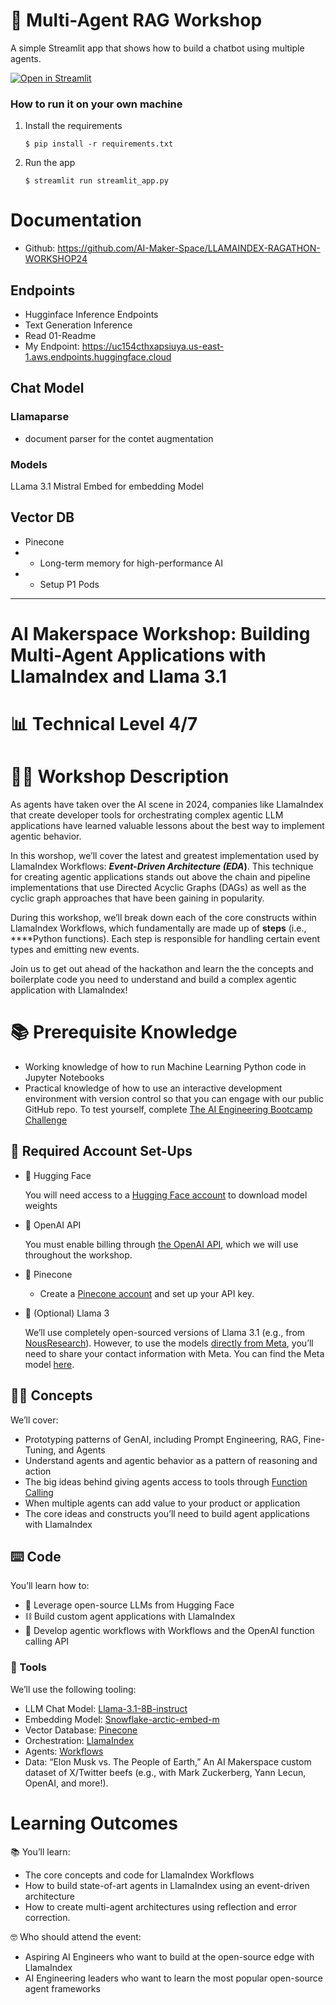 # 💬 Multi-Agent RAG Workshop

A simple Streamlit app that shows how to build a chatbot using multiple agents.

[![Open in Streamlit](https://static.streamlit.io/badges/streamlit_badge_black_white.svg)](https://multi-agent-rag.streamlit.app/)

### How to run it on your own machine

1. Install the requirements

   ```
   $ pip install -r requirements.txt
   ```

2. Run the app

   ```
   $ streamlit run streamlit_app.py
   ```



# Documentation
- Github: https://github.com/AI-Maker-Space/LLAMAINDEX-RAGATHON-WORKSHOP24

## Endpoints
- Hugginface Inference Endpoints
- Text Generation Inference
- Read 01-Readme
- My Endpoint: https://uc154cthxapsiuya.us-east-1.aws.endpoints.huggingface.cloud

## Chat Model

### Llamaparse
- document parser for the contet augmentation

### Models
LLama 3.1
Mistral Embed for embedding Model

## Vector DB
- Pinecone 
- - Long-term memory for high-performance AI 
- - Setup P1 Pods 

<hr />

# AI Makerspace Workshop: Building Multi-Agent Applications with LlamaIndex and Llama 3.1

# 📊 **Technical Level** 4/7

# 🧑‍💻 Workshop Description

As agents have taken over the AI scene in 2024, companies like LlamaIndex that create developer tools for orchestrating complex agentic LLM applications have learned valuable lessons about the best way to implement agentic behavior.

In this worshop, we’ll cover the latest and greatest implementation used by LlamaIndex Workflows: ***Event-Driven Architecture (EDA*)**. This technique for creating agentic applications stands out above the chain and pipeline implementations that use Directed Acyclic Graphs (DAGs) as well as the cyclic graph approaches that have been gaining in popularity.  

During this workshop, we’ll break down each of the core constructs within LlamaIndex Workflows, which fundamentally are made up of **steps** (i.e., ****Python functions).  Each step is responsible for handling certain event types and emitting new events.

Join us to get out ahead of the hackathon and learn the the concepts and boilerplate code you need to understand and build a complex agentic application with LlamaIndex!

# 📚 **Prerequisite Knowledge**

- Working knowledge of how to run Machine Learning Python code in Jupyter Notebooks
- Practical knowledge of how to use an interactive development environment with version control so that you can engage with our public GitHub repo.  To test yourself, complete [The AI Engineering Bootcamp Challenge](https://aimakerspace.journey.io/p/aie-challenge)

## 📛 Required Account Set-Ups

- 🤗 Hugging Face
    
    You will need access to a [Hugging Face account](https://huggingface.co/login) to download model weights
    
- 💬 OpenAI API
    
    You must enable billing through [the OpenAI API](https://help.openai.com/en/collections/3675945-understanding-openai-api-billing-usage), which we will use throughout the workshop.
    
- 🌲 Pinecone
    - Create a [Pinecone account](https://login.pinecone.io/login) and set up your API key.
- 🦙 (Optional) Llama 3
    
    We’ll use completely open-sourced versions of Llama 3.1 (e.g., from [NousResearch](https://huggingface.co/NousResearch/Meta-Llama-3.1-8B-Instruct)). However, to use the models [directly from Meta](https://huggingface.co/meta-llama), you’ll need to share your contact information with Meta.  You can find the Meta model [here](https://huggingface.co/meta-llama/Meta-Llama-3.1-8B-Instruct).
    

## **👨‍🏫 Concepts**

We’ll cover:

- Prototyping patterns of GenAI, including Prompt Engineering, RAG, Fine-Tuning, and Agents
- Understand agents and agentic behavior as a pattern of reasoning and action
- The big ideas behind giving agents access to tools through [Function Calling](https://openai.com/index/function-calling-and-other-api-updates/)
- When multiple agents can add value to your product or application
- The core ideas and constructs you’ll need to build agent applications with LlamaIndex

## ⌨️ **Code**

You’ll learn how to:

- 🤗 Leverage open-source LLMs from Hugging Face
- ⛓️ Build custom agent applications with LlamaIndex
- 🤖 Develop agentic workflows with Workflows and the OpenAI function calling API

### **🧰 Tools**

We’ll use the following tooling:

- LLM Chat Model: [Llama-3.1-8B-instruct](https://huggingface.co/meta-llama/Meta-Llama-3-8B-Instruct)
- Embedding Model: [Snowflake-arctic-embed-m](https://huggingface.co/Snowflake/snowflake-arctic-embed-m)
- Vector Database: [Pinecone](https://docs.pinecone.io/guides/get-started/quickstart)
- Orchestration: [LlamaIndex](https://docs.llamaindex.ai/en/stable/module_guides/workflow/)
- Agents: [Workflows](https://docs.llamaindex.ai/en/stable/module_guides/workflow/)
- Data: “Elon Musk vs. The People of Earth,” An AI Makerspace custom dataset of X/Twitter beefs (e.g., with Mark Zuckerberg, Yann Lecun, OpenAI, and more!).

# Learning Outcomes

📚 You’ll learn:

- The core concepts and code for LlamaIndex Workflows
- How to build state-of-art agents in LlamaIndex using an event-driven architecture
- How to create multi-agent architectures using reflection and error correction.

🤓 Who should attend the event:

- Aspiring AI Engineers who want to build at the open-source edge with LlamaIndex
- AI Engineering leaders who want to learn the most popular open-source agent frameworks